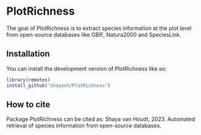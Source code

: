 
<!-- README.md is generated from README.Rmd. Please edit that file -->

# PlotRichness

<!-- badges: start -->
<!-- badges: end -->

The goal of PlotRichness is to extract species information at the plot
level from open-source databases like GBIF, Natura2000 and SpeciesLink.

## Installation

You can install the development version of PlotRichness like so:

``` r
library(remotes)
install_github("shayavh/PlotRichness")
```

## How to cite

Package PlotRichness can be cited as: Shaya van Houdt, 2023. Automated
retrieval of species information from open-source databases.
